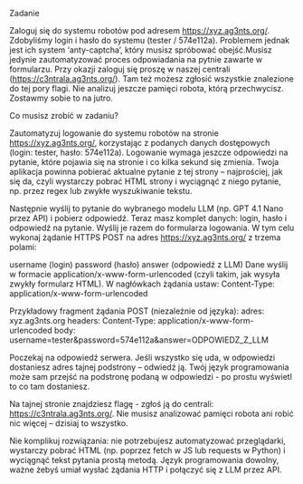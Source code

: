 Zadanie

Zaloguj się do systemu robotów pod adresem https://xyz.ag3nts.org/. Zdobyliśmy login i hasło do systemu (tester / 574e112a). Problemem jednak jest ich system ‘anty-captcha’, który musisz spróbować obejść.Musisz jedynie zautomatyzować proces odpowiadania na pytnie zawarte w formularzu. Przy okazji zaloguj się proszę w naszej centrali (https://c3ntrala.ag3nts.org/). Tam też możesz zgłosić wszystkie znalezione do tej pory flagi. Nie analizuj jeszcze pamięci robota, którą przechwycisz. Zostawmy sobie to na jutro.

Co musisz zrobić w zadaniu?

Zautomatyzuj logowanie do systemu robotów na stronie https://xyz.ag3nts.org/, korzystając z podanych danych dostępowych (login: tester, hasło: 574e112a). Logowanie wymaga jeszcze odpowiedzi na pytanie, które pojawia się na stronie i co kilka sekund się zmienia. Twoja aplikacja powinna pobierać aktualne pytanie z tej strony – najprościej, jak się da, czyli wystarczy pobrać HTML strony i wyciągnąć z niego pytanie, np. przez regex lub zwykłe wyszukiwanie tekstu.

Następnie wyślij to pytanie do wybranego modelu LLM (np. GPT 4.1 Nano przez API) i pobierz odpowiedź. Teraz masz komplet danych: login, hasło i odpowiedź na pytanie. Wyślij je razem do formularza logowania. W tym celu wykonaj żądanie HTTPS POST na adres https://xyz.ag3nts.org/ z trzema polami:

username (login)
password (hasło)
answer (odpowiedź z LLM)
Dane wyślij w formacie application/x-www-form-urlencoded (czyli takim, jak wysyła zwykły formularz HTML). W nagłówkach żądania ustaw:
Content-Type: application/x-www-form-urlencoded

Przykładowy fragment żądania POST (niezależnie od języka):
adres: xyz.ag3nts.org
headers: Content-Type: application/x-www-form-urlencoded
body: username=tester&password=574e112a&answer=ODPOWIEDZ_Z_LLM

Poczekaj na odpowiedź serwera. Jeśli wszystko się uda, w odpowiedzi dostaniesz adres tajnej podstrony – odwiedź ją. Twój język programowania może sam przejść na podstronę podaną w odpowiedzi - po prostu wyświetl to co tam dostaniesz.

Na tajnej stronie znajdziesz flagę - zgłoś ją do centrali: https://c3ntrala.ag3nts.org/. Nie musisz analizować pamięci robota ani robić nic więcej – dzisiaj to wszystko.

Nie komplikuj rozwiązania: nie potrzebujesz automatyzować przeglądarki, wystarczy pobrać HTML (np. poprzez fetch w JS lub requests w Python) i wyciągnąć tekst pytania prostą metodą. Język programowania dowolny, ważne żebyś umiał wysłać żądania HTTP i połączyć się z LLM przez API.